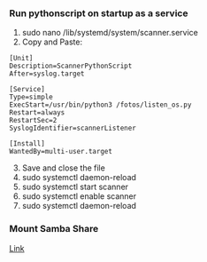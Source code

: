 ### Run pythonscript on startup as a service
1. sudo nano /lib/systemd/system/scanner.service
2. Copy and Paste:
```
[Unit]
Description=ScannerPythonScript
After=syslog.target

[Service]
Type=simple
ExecStart=/usr/bin/python3 /fotos/listen_os.py
Restart=always
RestartSec=2
SyslogIdentifier=scannerListener

[Install]
WantedBy=multi-user.target

```

3. Save and close the file
4. sudo systemctl daemon-reload
5. sudo systemctl start scanner
6. sudo systemctl enable scanner
7. sudo systemctl daemon-reload

### Mount Samba Share
[Link](https://support.zadarastorage.com/hc/en-us/articles/213024986-How-to-Mount-a-SMB-Share-in-Ubuntu)
